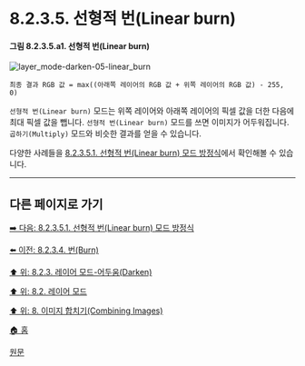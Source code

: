 # 8.2.3.5. 선형적 번(Linear burn)
#### 그림 8.2.3.5.a1. 선형적 번(Linear burn)
![layer_mode-darken-05-linear_burn](https://github.com/wonder13662/gimp/assets/15767104/f090d13f-7446-4ba8-98b9-d49c8afaeb76)

```
최종 결과 RGB 값 = max((아래쪽 레이어의 RGB 값 + 위쪽 레이어의 RGB 값) - 255, 0)
```

`선형적 번(Linear burn)` 모드는 위쪽 레이어와 아래쪽 레이어의 픽셀 값을 더한 다음에 최대 픽셀 값을 뺍니다. `선형적 번(Linear burn)` 모드를 쓰면 이미지가 어두워집니다. `곱하기(Multiply)` 모드와 비슷한 결과를 얻을 수 있습니다.

다양한 사례들을 [8.2.3.5.1. 선형적 번(Linear burn) 모드 방정식](./08-02-03-05-01-equation.md)에서 확인해볼 수 있습니다.

***

## 다른 페이지로 가기

[➡️ 다음: 8.2.3.5.1. 선형적 번(Linear burn) 모드 방정식](./08-02-03-05-01-equation.md)

[⬅️ 이전: 8.2.3.4. 번(Burn)](./08-02-03-04-burn.md)

[⬆️ 위: 8.2.3. 레이어 모드-어두움(Darken)](./08-02-03-00-darken-layer-modes.md)

[⬆️ 위: 8.2. 레이어 모드](./08-02-00-layer-modes.md)

[⬆️ 위: 8. 이미지 합치기(Combining Images)](./08-00-combining-images.md)

[🏠 홈](./00-home.md)

[원문](https://docs.gimp.org/2.10/ko/layer-mode-group-lighten.html)

